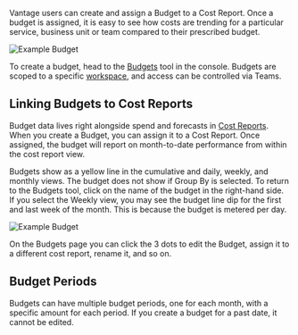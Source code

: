 Vantage users can create and assign a Budget to a Cost Report. Once a budget is assigned, it is easy to see how costs are trending for a particular service, business unit or team compared to their prescribed budget.

![Example Budget](/img/budgets.png)

To create a budget, head to the [Budgets](https://console.vantage.sh/financial_planning/budgets) tool in the console. Budgets are scoped to a specific [workspace](/workspaces/), and access can be controlled via Teams.

## Linking Budgets to Cost Reports

Budget data lives right alongside spend and forecasts in [Cost Reports](/cost_reports/). When you create a Budget, you can assign it to a Cost Report. Once assigned, the budget will report on month-to-date performance from within the cost report view.

Budgets show as a yellow line in the cumulative and daily, weekly, and monthly views. The budget does not show if Group By is selected. To return to the Budgets tool, click on the name of the budget in the right-hand side. If you select the Weekly view, you may see the budget line dip for the first and last week of the month. This is because the budget is metered per day.

![Example Budget](/img/multiple_budgets.png)

On the Budgets page you can click the 3 dots to edit the Budget, assign it to a different cost report, rename it, and so on.

## Budget Periods

Budgets can have multiple budget periods, one for each month, with a specific amount for each period. If you create a budget for a past date, it cannot be edited.
